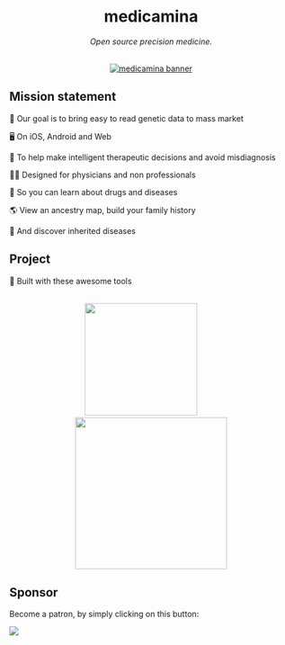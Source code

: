 <div align="center">
  <h1>medicamina</h1>
  <i>Open source precision medicine.</i>
</div>

<br />

<div align="center">

  [![medicamina banner](https://raw.githubusercontent.com/medicamina/medicamina/main/assets/github/banner.png)](https://github.com/medicamina)

</div>

## Mission statement

🧬 Our goal is to bring easy to read genetic data to mass market

🖥 On iOS, Android and Web

💊 To help make intelligent therapeutic decisions and avoid misdiagnosis

👩‍⚕️ Designed for physicians and non professionals

📖 So you can learn about drugs and diseases

🌎 View an ancestry map, build your family history

🤧 And discover inherited diseases

## Project 

🔨 Built with these awesome tools

<br />

<div align="center">
  <a href="https://flutter.dev"><img src="https://raw.githubusercontent.com/medicamina/medicamina/main/assets/github/flutter.png" width="200" /></a>
  &nbsp;&nbsp;&nbsp;&nbsp;&nbsp;&nbsp;&nbsp;&nbsp;
  <a href="https://supabase.com"><img src="https://raw.githubusercontent.com/medicamina/medicamina/main/assets/github/supabase.png" width="270" /></a>
</div>

## Sponsor

Become a patron, by simply clicking on this button:

[![](https://c5.patreon.com/external/logo/become_a_patron_button.png)](https://www.patreon.com/medicamina_app)
